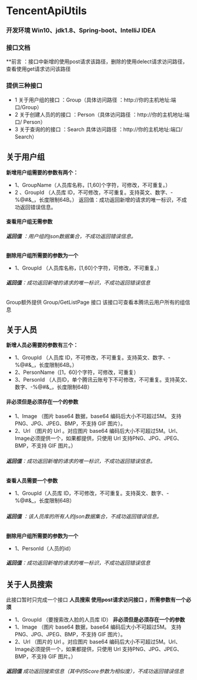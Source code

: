 #                                                        TencentApiUtils
### 开发环境 Win10、jdk1.8、Spring-boot、IntelliJ IDEA  


### 接口文档
                                     
                                             
**前言 ：接口中新增的使用post请求该路径，删除的使用delect请求访问路径，查看使用get请求访问该路径



 ### 提供三种接口 
- 1 关于用户组的接口 ：Group（具体访问路径 ：http://你的主机地址:端口/Group）
- 2 关于创建人员的的接口 ：Person（具体访问路径 ：http://你的主机地址:端口/ Person）
- 3 关于查询的的接口 ：Search 具体访问路径 ：http://你的主机地址:端口/ Search）

 


## 关于用户组
  
   **新增用户组需要的参数有两个：**
- 1、GroupName（人员库名称，[1,60]个字符，可修改，不可重复。）
- 2 、GroupId （人员库 ID，不可修改，不可重复。支持英文、数字、-%@#&_，长度限制64B。）
返回值：成功返回新增的请求的唯一标识，不成功返回错误信息。
#### **查看用户组无需参数**
###### **返回值** ：用户组的json数据集合，不成功返回错误信息。
###
**删除用户组所需要的参数为一个**
- 1、GroupId （人员库名称，[1,60]个字符，可修改，不可重复。）
###### **返回值**：成功返回新增的请求的唯一标识，不成功返回错误信息
###
 Group额外提供 Group/GetListPage 接口 该接口可查看本腾讯云用户所有的组信息
## 关于人员
  **新增人员必需要的参数有三个：**
- 1、GroupId （人员库 ID，不可修改，不可重复。支持英文、数字、-%@#&_，长度限制64B。）
- 2、PersonName（[1，60]个字符，可修改，可重复）
- 3、PersonId （人员ID，单个腾讯云账号下不可修改，不可重复。支持英文、数字、-%@#&_，长度限制64B）
 #### **非必须但是必须存在一个的参数**
- 1、Image （图片 base64 数据，base64 编码后大小不可超过5M。 支持PNG、JPG、JPEG、BMP，不支持 GIF 图片）。
- 2、Url   （图片的 Url 。对应图片 base64 编码后大小不可超过5M。Url、Image必须提供一个，如果都提供，只使用 Url 支持PNG、JPG、JPEG、BMP，不支持 GIF 图片。）
###
###### **返回值**：成功返回新增的请求的唯一标识，不成功返回错误信息。
   **查看人员需要一个参数**
 - 1、GroupId（人员库 ID，不可修改，不可重复。支持英文、数字、-%@#&_，长度限制64B）
 ###
###### **返回值** ：该人员库的所有人的json数据集合，不成功返回错误信息。
   **删除用户组所需要的参数为一个**
- 1、PersonId（人员的id）
###### **返回值**：成功返回新增的请求的唯一标识，不成功返回错误信息
###
## 关于人员搜索
  此接口暂时只完成一个接口
  **人员搜索 使用post请求访问接口 ，所需参数有一个必须**
- 1、GroupId  （要搜索改人脸的人员库 ID）
    **非必须但是必须存在一个的参数**
- 1、Image （图片 base64 数据，base64 编码后大小不可超过5M。 支持PNG、JPG、JPEG、BMP，不支持 GIF 图片）。
- 2、Url  （图片的 Url 。对应图片 base64 编码后大小不可超过5M。Url、Image必须提供一个，如果都提供，只使用 Url 支持PNG、JPG、JPEG、BMP，不支持 GIF 图片。）
 ######  **返回值** 成功返回搜索信息（其中的Score参数为相似度），不成功返回错误信息
    





